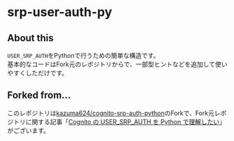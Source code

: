 # srp-user-auth-py

## About this
`USER_SRP_AUTH`をPythonで行うための簡単な構造です。  
基本的なコードはFork元のレポジトリからで、一部型ヒントなどを追加して使いやすくしただけです。

## Forked from...

このレポジトリは[kazuma624/cognito-srp-auth-python](https://github.com/kazuma624/cognito-srp-auth-python)のForkで、Fork元レポジトリに関する記事「[Cognito の USER_SRP_AUTH を Python で理解したい](https://kesumita.hatenablog.com/entry/cognito-srp-auth-python)」がございます。

